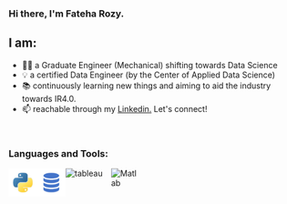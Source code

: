 ### Hi there, I'm Fateha Rozy.

## I am:

- 👩‍🎓 a Graduate Engineer (Mechanical) shifting towards Data Science
- 💡 a certified Data Engineer (by the Center of Applied Data Science)
- 📚 continuously learning new things and aiming to aid the industry towards IR4.0.
- 📫 reachable through my [Linkedin.][linkedin] Let's connect!


<br />

### Languages and Tools:

<img align="left" alt="Python" width="50" src="https://raw.githubusercontent.com/github/explore/80688e429a7d4ef2fca1e82350fe8e3517d3494d/topics/python/python.png" />
<img align="left" alt="SQL" width="50" src="https://raw.githubusercontent.com/github/explore/80688e429a7d4ef2fca1e82350fe8e3517d3494d/topics/sql/sql.png" />
<img align="left" alt="tableau" width="80" src="https://user-images.githubusercontent.com/18670428/67619998-1227e580-f7fa-11e9-87de-99aef8ab17c5.png" />
<img align="left" alt="Matlab" width="50" src="https://user-images.githubusercontent.com/10817626/67014544-482be200-f0f5-11e9-8e74-3dd575c8ad83.png" />

<br />
<br />

[linkedin]: https://www.linkedin.com/in/fateha-syuhada-rozy/
